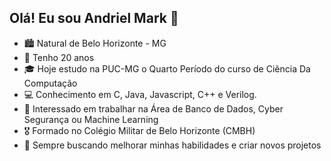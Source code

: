 ##  Olá! Eu sou Andriel Mark 👋


- 🏙️ Natural de Belo Horizonte - MG
- 🎂 Tenho 20 anos
- 🎓 Hoje estudo na PUC-MG o Quarto Período do curso de Ciência Da Computação
- 💻 Conhecimento em C, Java, Javascript, C++ e Verilog.
- 👯 Interessado em trabalhar na Área de Banco de Dados, Cyber Segurança ou Machine Learning
- 🎖️ Formado no Colégio Militar de Belo Horizonte (CMBH)
- 🚀 Sempre buscando melhorar minhas habilidades e criar novos projetos

